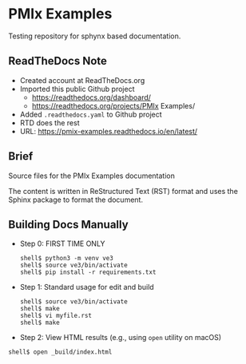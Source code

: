 # PMIx Examples
Testing repository for sphynx based documentation.


ReadTheDocs Note
----------------
 - Created account at ReadTheDocs.org
 - Imported this public Github project
    - https://readthedocs.org/dashboard/
    - https://readthedocs.org/projects/PMIx Examples/
 - Added `.readthedocs.yaml` to Github project
 - RTD does the rest
 - URL: https://pmix-examples.readthedocs.io/en/latest/


Brief
-----
Source files for the PMIx Examples documentation

The content is written in ReStructured Text (RST) format and
uses the Sphinx package to format the document.


Building Docs Manually
----------------------

 * Step 0: FIRST TIME ONLY

   ```
   shell$ python3 -m venv ve3
   shell$ source ve3/bin/activate
   shell$ pip install -r requirements.txt
   ```


 * Step 1: Standard usage for edit and build

   ```
   shell$ source ve3/bin/activate
   shell$ make
   shell$ vi myfile.rst
   shell$ make
   ```

 *  Step 2: View HTML results (e.g., using ``open`` utility on macOS)

   ```
   shell$ open _build/index.html
   ```

